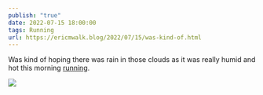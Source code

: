 ```yaml
---
publish: "true"
date: 2022-07-15 18:00:00
tags: Running
url: https://ericmwalk.blog/2022/07/15/was-kind-of.html
---
```


Was kind of hoping there was rain in those clouds as it was really humid and hot this morning [running](http://www.strava.com/activities/7473562216).

![](https://ericmwalk.blog/uploads/2022/a5959843a3.jpg)